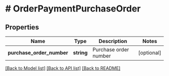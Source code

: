 # # OrderPaymentPurchaseOrder

## Properties

Name | Type | Description | Notes
------------ | ------------- | ------------- | -------------
**purchase_order_number** | **string** | Purchase order number | [optional]

[[Back to Model list]](../../README.md#models) [[Back to API list]](../../README.md#endpoints) [[Back to README]](../../README.md)
